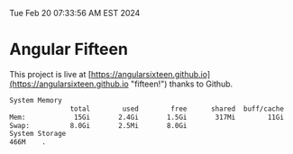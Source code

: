 Tue Feb 20 07:33:56 AM EST 2024

# Angular Fifteen


This project is live at [https://angularsixteen.github.io](https://angularsixteen.github.io "fifteen!") thanks to Github.

```bash
System Memory
               total        used        free      shared  buff/cache   available
Mem:            15Gi       2.4Gi       1.5Gi       317Mi        11Gi        12Gi
Swap:          8.0Gi       2.5Mi       8.0Gi
System Storage
466M	.
